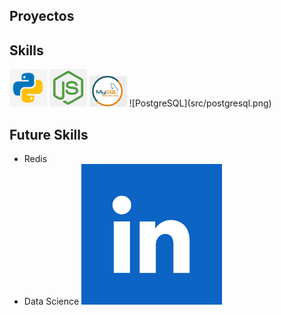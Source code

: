 ## Proyectos
## Skills
<img src="src/python.png" alt="Python" width="60" />
<img src="src/nodejs.png" alt="Node.js" width="60" />
<img src="src/mysql.png" alt="Python" width="60" />
![PostgreSQL](src/postgresql.png)

## Future Skills
- Redis
- Data Science
[![LinkedIn](src/linkedin.png)](https://www.linkedin.com/in/maximiliano-zonta/)
